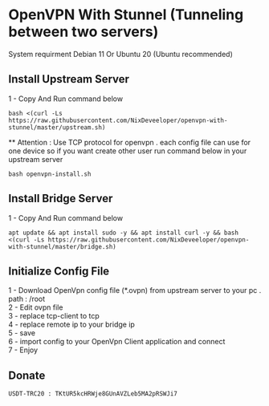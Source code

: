 # OpenVPN With Stunnel (Tunneling between two servers)
System requirment
Debian 11 Or Ubuntu 20 (Ubuntu recommended)

## Install Upstream Server ##
1 - Copy And Run command below
<br>
```
bash <(curl -Ls https://raw.githubusercontent.com/NixDeveeloper/openvpn-with-stunnel/master/upstream.sh)
```
** Attention : Use TCP protocol for openvpn . each config file can use for one device so if you want create other user run command below in your upstream server
```
bash openvpn-install.sh
```

## Install Bridge Server ##
1 - Copy And Run command below
<br>
```
apt update && apt install sudo -y && apt install curl -y && bash <(curl -Ls https://raw.githubusercontent.com/NixDeveeloper/openvpn-with-stunnel/master/bridge.sh)
```

## Initialize Config File ##
1 - Download OpenVpn config file (*.ovpn) from upstream server to your pc . path : /root
<br>
2 - Edit ovpn file
<br>
3 - replace tcp-client to tcp
<br>
4 - replace remote ip to your bridge ip
<br>
5 - save
<br>
6 - import config to your OpenVpn Client application and connect
<br>
7 - Enjoy

## Donate ##
```
USDT-TRC20 : TKtUR5kcHRWje8GUnAVZLeb5MA2pRSWJi7
```
